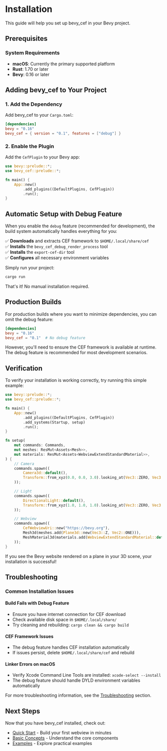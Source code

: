 # Installation

This guide will help you set up bevy_cef in your Bevy project.

## Prerequisites

### System Requirements

- **macOS**: Currently the primary supported platform
- **Rust**: 1.70 or later
- **Bevy**: 0.16 or later

## Adding bevy_cef to Your Project

### 1. Add the Dependency

Add bevy_cef to your `Cargo.toml`:

```toml
[dependencies]
bevy = "0.16"
bevy_cef = { version = "0.1", features = ["debug"] }
```

### 2. Enable the Plugin

Add the `CefPlugin` to your Bevy app:

```rust
use bevy::prelude::*;
use bevy_cef::prelude::*;

fn main() {
    App::new()
        .add_plugins((DefaultPlugins, CefPlugin))
        .run();
}
```

## Automatic Setup with Debug Feature

When you enable the `debug` feature (recommended for development), the build system automatically handles everything for you:

✅ **Downloads** and extracts CEF framework to `$HOME/.local/share/cef`  
✅ **Installs** the `bevy_cef_debug_render_process` tool  
✅ **Installs** the `export-cef-dir` tool  
✅ **Configures** all necessary environment variables  

Simply run your project:

```bash
cargo run
```

That's it! No manual installation required.

## Production Builds

For production builds where you want to minimize dependencies, you can omit the debug feature:

```toml
[dependencies]
bevy = "0.16"
bevy_cef = "0.1"  # No debug feature
```

However, you'll need to ensure the CEF framework is available at runtime. The debug feature is recommended for most development scenarios.

## Verification

To verify your installation is working correctly, try running this simple example:

```rust
use bevy::prelude::*;
use bevy_cef::prelude::*;

fn main() {
    App::new()
        .add_plugins((DefaultPlugins, CefPlugin))
        .add_systems(Startup, setup)
        .run();
}

fn setup(
    mut commands: Commands,
    mut meshes: ResMut<Assets<Mesh>>,
    mut materials: ResMut<Assets<WebviewExtendStandardMaterial>>,
) {
    // Camera
    commands.spawn((
        Camera3d::default(),
        Transform::from_xyz(0.0, 0.0, 3.0).looking_at(Vec3::ZERO, Vec3::Y),
    ));

    // Light
    commands.spawn((
        DirectionalLight::default(),
        Transform::from_xyz(1.0, 1.0, 1.0).looking_at(Vec3::ZERO, Vec3::Y),
    ));

    // Webview
    commands.spawn((
        CefWebviewUri::new("https://bevy.org"),
        Mesh3d(meshes.add(Plane3d::new(Vec3::Z, Vec2::ONE))),
        MeshMaterial3d(materials.add(WebviewExtendStandardMaterial::default())),
    ));
}
```

If you see the Bevy website rendered on a plane in your 3D scene, your installation is successful!

## Troubleshooting

### Common Installation Issues

#### Build Fails with Debug Feature
- Ensure you have internet connection for CEF download
- Check available disk space in `$HOME/.local/share/`
- Try cleaning and rebuilding: `cargo clean && cargo build`

#### CEF Framework Issues
- The debug feature handles CEF installation automatically
- If issues persist, delete `$HOME/.local/share/cef` and rebuild

#### Linker Errors on macOS
- Verify Xcode Command Line Tools are installed: `xcode-select --install`
- The debug feature should handle DYLD environment variables automatically

For more troubleshooting information, see the [Troubleshooting](troubleshooting/common-issues.md) section.

## Next Steps

Now that you have bevy_cef installed, check out:

- [Quick Start](quick-start.md) - Build your first webview in minutes
- [Basic Concepts](basic-concepts.md) - Understand the core components
- [Examples](examples/simple.md) - Explore practical examples